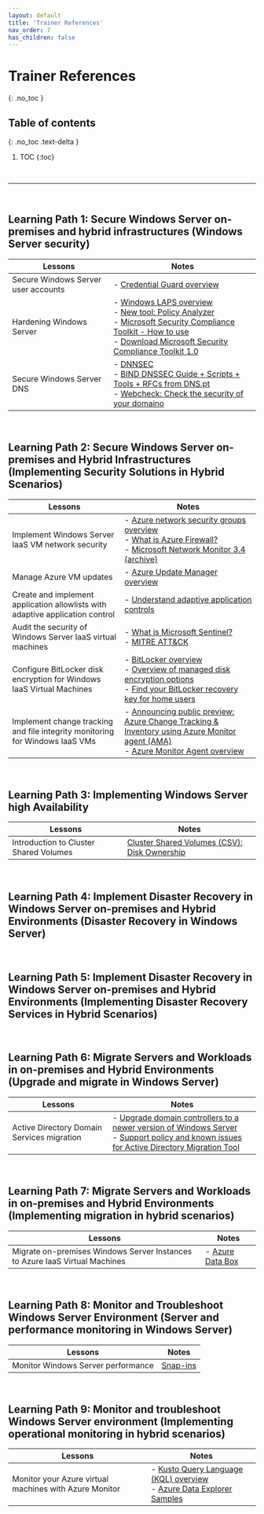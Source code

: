 ```yaml
---
layout: default
title: 'Trainer References'
nav_order: 7
has_children: false
---
```


# Trainer References
{: .no_toc }


## Table of contents
{: .no_toc .text-delta }

1. TOC
{:toc}

<br/>

---

<br/>

## Learning Path 1: Secure Windows Server on-premises and hybrid infrastructures (Windows Server security)


| Lessons | Notes |
| --- | ---
| Secure Windows Server user accounts | - [Credential Guard overview](https://learn.microsoft.com/en-us/windows/security/identity-protection/credential-guard/) | 
| Hardening Windows Server | - [Windows LAPS overview](https://learn.microsoft.com/en-us/windows-server/identity/laps/laps-overview) <br> - [New tool: Policy Analyzer](https://techcommunity.microsoft.com/t5/microsoft-security-baselines/new-tool-policy-analyzer/ba-p/701049) <br> - [Microsoft Security Compliance Toolkit - How to use](https://learn.microsoft.com/en-us/windows/security/operating-system-security/device-management/windows-security-configuration-framework/security-compliance-toolkit-10) <br> - [Download Microsoft Security Compliance Toolkit 1.0](https://www.microsoft.com/en-us/download/details.aspx?id=55319) |
| Secure Windows Server DNS | - [DNNSEC](https://www.pt.pt/en/security/dnssec/) <br> - [BIND DNSSEC Guide + Scripts + Tools + RFCs from DNS.pt](hhttps://www.pt.pt/en/dnssec/tools/) <br> - [Webcheck: Check the security of your domaino](https://webcheck.pt/en/) |



<br/>

## Learning Path 2: Secure Windows Server on-premises and Hybrid Infrastructures (Implementing Security Solutions in Hybrid Scenarios)


| Lessons | Notes |
| --- | --- |
| Implement Windows Server IaaS VM network security | - [Azure network security groups overview](https://learn.microsoft.com/en-us/azure/virtual-network/network-security-groups-overview) <br> - [What is Azure Firewall?](https://learn.microsoft.com/en-us/azure/firewall/overview) <br> - [Microsoft Network Monitor 3.4 (archive)](https://www.microsoft.com/en-us/download/details.aspx?id=4865) |
| Manage Azure VM updates | - [Azure Update Manager overview](https://learn.microsoft.com/en-us/azure/update-manager/overview) |
| Create and implement application allowlists with adaptive application control | - [Understand adaptive application controls](https://learn.microsoft.com/en-us/azure/defender-for-cloud/adaptive-application-controls) |
| Audit the security of Windows Server IaaS virtual machines | - [What is Microsoft Sentinel?](https://learn.microsoft.com/en-us/azure/sentinel/overview?tabs=azure-portal) <br> - [MITRE ATT&CK](https://attack.mitre.org/) |
| Configure BitLocker disk encryption for Windows IaaS Virtual Machines | - [BitLocker overview](https://learn.microsoft.com/en-us/windows/security/operating-system-security/data-protection/bitlocker/) <br> - [Overview of managed disk encryption options](https://learn.microsoft.com/en-us/azure/virtual-machines/disk-encryption-overview) <br> - [Find your BitLocker recovery key for home users](https://support.microsoft.com/en-us/windows/find-your-bitlocker-recovery-key-6b71ad27-0b89-ea08-f143-056f5ab347d6) |
| Implement change tracking and file integrity monitoring for Windows IaaS VMs | - [Announcing public preview: Azure Change Tracking & Inventory using Azure Monitor agent (AMA)](https://techcommunity.microsoft.com/t5/azure-governance-and-management/announcing-public-preview-azure-change-tracking-amp-inventory/ba-p/3713308) <br> - [Azure Monitor Agent overview](https://learn.microsoft.com/en-us/azure/azure-monitor/agents/azure-monitor-agent-overview) |


<br/>

## Learning Path 3: Implementing Windows Server high Availability


| Lessons | Notes |
| --- | --- |
| Introduction to Cluster Shared Volumes | [Cluster Shared Volumes (CSV): Disk Ownership](https://techcommunity.microsoft.com/t5/failover-clustering/cluster-shared-volumes-csv-disk-ownership/ba-p/371352)


<br/>


## Learning Path 4: Implement Disaster Recovery in Windows Server on-premises and Hybrid Environments (Disaster Recovery in Windows Server)

<!--
| Lessons | Notes |
| --- | ---
| --- | --- |
-->

<br/>

## Learning Path 5: Implement Disaster Recovery in Windows Server on-premises and Hybrid Environments (Implementing Disaster Recovery Services in Hybrid Scenarios)

<!--
| Lessons | Notes |
| --- | ---
| --- | --- |
-->


<br/>

## Learning Path 6: Migrate Servers and Workloads in on-premises and Hybrid Environments (Upgrade and migrate in Windows Server)



| Lessons | Notes |
| --- | ---
| Active Directory Domain Services migration | - [Upgrade domain controllers to a newer version of Windows Server](https://learn.microsoft.com/en-us/windows-server/identity/ad-ds/deploy/upgrade-domain-controllers) <br> - [Support policy and known issues for Active Directory Migration Tool](https://learn.microsoft.com/en-us/troubleshoot/windows-server/active-directory/support-policy-and-known-issues-for-admt) |



<br/>

## Learning Path 7: Migrate Servers and Workloads in on-premises and Hybrid Environments (Implementing migration in hybrid scenarios)


| Lessons | Notes |
| --- | ---
| Migrate on-premises Windows Server Instances to Azure IaaS Virtual Machines| - [Azure Data Box](https://azure.microsoft.com/en-us/products/databox) |


<br/>

## Learning Path 8: Monitor and Troubleshoot Windows Server Environment (Server and performance monitoring in Windows Server)


| Lessons | Notes |
| --- | ---
| Monitor Windows Server performance  | [Snap-ins](./071snap_ins.md) |




<br/>

## Learning Path 9: Monitor and troubleshoot Windows Server environment (Implementing operational monitoring in hybrid scenarios)


| Lessons | Notes |
| --- | ---
| Monitor your Azure virtual machines with Azure Monitor | - [Kusto Query Language (KQL) overview](https://learn.microsoft.com/en-us/kusto/query/) <br> - [Azure Data Explorer Samples](https://dataexplorer.azure.com/clusters/help/databases/Samples) |



<br/>
